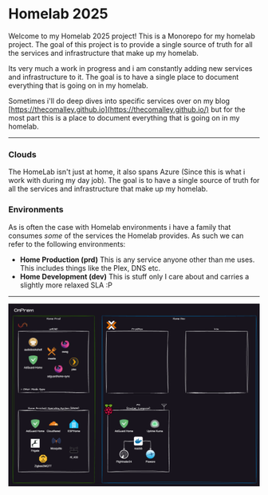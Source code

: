 # Homelab 2025

Welcome to my Homelab 2025 project! This is a Monorepo for my homelab project. The goal of this project is to provide a single source of truth for all the services and infrastructure that make up my homelab.

Its very much a work in progress and i am constantly adding new services and infrastructure to it. The goal is to have a single place to document everything that is going on in my homelab.

Sometimes i'll do deep dives into specific services over on my blog [https://thecomalley.github.io](https://thecomalley.github.io/) but for the most part this is a place to document everything that is going on in my homelab.

---

### Clouds

The HomeLab isn't just at home, it also spans Azure (Since this is what i work with during my day job). The goal is to have a single source of truth for all the services and infrastructure that make up my homelab.

### Environments

As is often the case with Homelab environments i have a family that consumes *some* of the services the Homelab provides. As such we can refer to the following environments:

- **Home Production (prd)** This is any service anyone other than me uses. This includes things like the Plex, DNS etc.
- **Home Development (dev)** This is stuff only I care about and carries a slightly more relaxed SLA :P

---

![](./docs/homelab.drawio.png)
